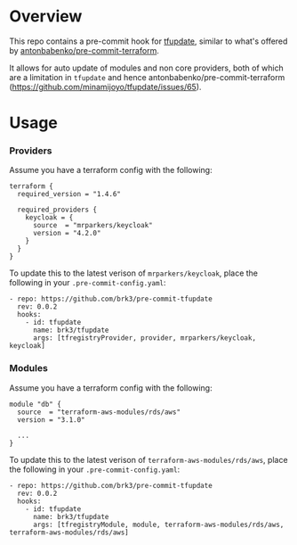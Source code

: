 # Overview

This repo contains a pre-commit hook for [tfupdate](https://github.com/minamijoyo/tfupdate), similar
to what's offered by [antonbabenko/pre-commit-terraform](https://github.com/antonbabenko/pre-commit-terraform).

It allows for auto update of modules and non core providers, both of which are a limitation in
`tfupdate` and hence antonbabenko/pre-commit-terraform
(https://github.com/minamijoyo/tfupdate/issues/65).

# Usage

### Providers

Assume you have a terraform config with the following:
```
terraform {
  required_version = "1.4.6"

  required_providers {
    keycloak = {
      source  = "mrparkers/keycloak"
      version = "4.2.0"
    }
  }
}
```

To update this to the latest verison of `mrparkers/keycloak`, place the
following in your `.pre-commit-config.yaml`:

```
- repo: https://github.com/brk3/pre-commit-tfupdate
  rev: 0.0.2
  hooks:
    - id: tfupdate
      name: brk3/tfupdate
      args: [tfregistryProvider, provider, mrparkers/keycloak, keycloak]
```

### Modules

Assume you have a terraform config with the following:
```
module "db" {
  source  = "terraform-aws-modules/rds/aws"
  version = "3.1.0"

  ...
}
```

To update this to the latest verison of `terraform-aws-modules/rds/aws`, place
the following in your `.pre-commit-config.yaml`:

```
- repo: https://github.com/brk3/pre-commit-tfupdate
  rev: 0.0.2
  hooks:
    - id: tfupdate
      name: brk3/tfupdate
      args: [tfregistryModule, module, terraform-aws-modules/rds/aws, terraform-aws-modules/rds/aws]
```
